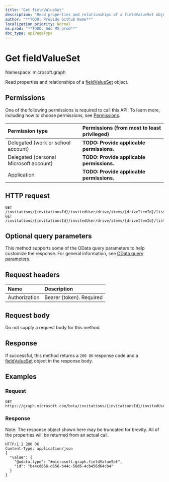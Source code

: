 ```yaml
---
title: "Get fieldValueSet"
description: "Read properties and relationships of a fieldValueSet object."
author: "**TODO: Provide Github Name**"
localization_priority: Normal
ms.prod: "**TODO: Add MS prod**"
doc_type: apiPageType
---
```


# Get fieldValueSet

Namespace: microsoft.graph

Read properties and relationships of a [fieldValueSet](../resources/fieldvalueset.md) object.

## Permissions
One of the following permissions is required to call this API. To learn more, including how to choose permissions, see [Permissions](/concepts/permissions-reference.md).

|Permission type|Permissions (from most to least privileged)|
|:---|:---|
|Delegated (work or school account)|**TODO: Provide applicable permissions.**|
|Delegated (personal Microsoft account)|**TODO: Provide applicable permissions.**|
|Application|**TODO: Provide applicable permissions.**|

## HTTP request
<!-- {
  "blockType": "ignored"
}
-->
``` http
GET /invitations/{invitationsId}/invitedUser/drive/items/{driveItemId}/listItem/fields
GET /invitations/{invitationsId}/invitedUser/drive/items/{driveItemId}/listItem/versions/{listItemVersionId}/fields
```

## Optional query parameters
This method supports some of the OData query parameters to help customize the response. For general information, see [OData query parameters](/graph/query-parameters).

## Request headers
|Name|Description|
|:---|:---|
|Authorization|Bearer {token}. Required|

## Request body
Do not supply a request body for this method.

## Response
If successful, this method returns a `200 OK` response code and a [fieldValueSet](../resources/fieldvalueset.md) object in the response body.

## Examples

### Request
<!-- {
  "blockType": "request",
  "name": "get_fieldvalueset"
}
-->
``` http
GET https://graph.microsoft.com/beta/invitations/{invitationsId}/invitedUser/drive/items/{driveItemId}/listItem/fields
```

### Response
Note: The response object shown here may be truncated for brevity. All of the properties will be returned from an actual call.
<!-- {
  "blockType": "response",
  "truncated": true,
  "@odata.type": "microsoft.graph.fieldValueSet"
}
-->
``` http
HTTP/1.1 200 OK
Content-Type: application/json
{
  "value": {
    "@odata.type": "#microsoft.graph.fieldValueSet",
    "id": "b44cd656-d656-b44c-56d6-4cb456d64cb4"
  }
}
```

